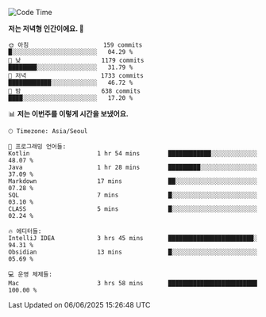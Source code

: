   <!--START_SECTION:waka-->
![Code Time](http://img.shields.io/badge/Code%20Time-637%20hrs%2015%20mins-blue)

**저는 저녁형 인간이에요. 🦉** 

```text
🌞 아침                     159 commits         █░░░░░░░░░░░░░░░░░░░░░░░░   04.29 % 
🌆 낮　                     1179 commits        ████████░░░░░░░░░░░░░░░░░   31.79 % 
🌃 저녁                     1733 commits        ████████████░░░░░░░░░░░░░   46.72 % 
🌙 밤　                     638 commits         ████░░░░░░░░░░░░░░░░░░░░░   17.20 % 
```


📊 **저는 이번주를 이렇게 시간을 보냈어요.** 

```text
🕑︎ Timezone: Asia/Seoul

💬 프로그래밍 언어들: 
Kotlin                   1 hr 54 mins        ████████████░░░░░░░░░░░░░   48.07 % 
Java                     1 hr 28 mins        █████████░░░░░░░░░░░░░░░░   37.09 % 
Markdown                 17 mins             ██░░░░░░░░░░░░░░░░░░░░░░░   07.28 % 
SQL                      7 mins              █░░░░░░░░░░░░░░░░░░░░░░░░   03.10 % 
CLASS                    5 mins              █░░░░░░░░░░░░░░░░░░░░░░░░   02.24 % 

🔥 에디터들: 
IntelliJ IDEA            3 hrs 45 mins       ████████████████████████░   94.31 % 
Obsidian                 13 mins             █░░░░░░░░░░░░░░░░░░░░░░░░   05.69 % 

💻 운영 체제들: 
Mac                      3 hrs 58 mins       █████████████████████████   100.00 % 
```


 Last Updated on 06/06/2025 15:26:48 UTC
<!--END_SECTION:waka-->
